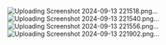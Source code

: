 ![Uploading Screenshot 2024-09-13 221518.png…]()
![Uploading Screenshot 2024-09-13 221540.png…]()
![Uploading Screenshot 2024-09-13 221556.png…]()
![Uploading Screenshot 2024-09-13 221902.png…]()
